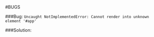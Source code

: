 #BUGS

###Bug:
`Uncaught NotImplementedError: Cannot render into unknown element '#app'`

###Solution:
